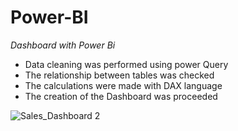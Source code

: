 # Power-BI
*Dashboard with Power Bi*


- Data cleaning was performed using power Query
- The relationship between tables was checked
- The calculations were made with DAX language
- The creation of the Dashboard was proceeded

![Sales_Dashboard 2](https://user-images.githubusercontent.com/107519723/213828673-712b0ab8-d2dc-4824-844b-fe28500488cd.PNG)
